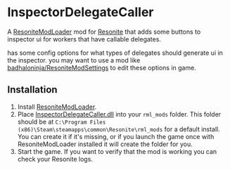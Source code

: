 # InspectorDelegateCaller

A [ResoniteModLoader](https://github.com/resonite-modding-group/ResoniteModLoader) mod for [Resonite](https://resonite.com/) that adds some buttons to inspector ui for workers that have callable delegates.

has some config options for what types of delegates should generate ui in the inspector. you may want to use a mod like [badhaloninja/ResoniteModSettings](https://github.com/badhaloninja/ResoniteModSettings) to edit these options in game.

## Installation
1. Install [ResoniteModLoader](https://github.com/resonite-modding-group/ResoniteModLoader).
1. Place [InspectorDelegateCaller.dll](https://github.com/eia485/NeosInspectorDelegateCaller/releases/latest/download/InspectorDelegateCaller.dll) into your `rml_mods` folder. This folder should be at `C:\Program Files (x86)\Steam\steamapps\common\Resonite\rml_mods` for a default install. You can create it if it's missing, or if you launch the game once with ResoniteModLoader installed it will create the folder for you.
1. Start the game. If you want to verify that the mod is working you can check your Resonite logs.
